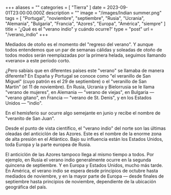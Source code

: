 +++
aliases = ""
categories = [ "Tierra" ]
date = 2023-09-01T23:00:00.000Z
description = ""
image = "/images/Indian summer.png"
tags = [
  "Portugal",
  "noviembre",
  "septiembre",
  "Rusia",
  "Ucrania",
  "Alemania",
  "Bulgaria",
  "Francia",
  "Azores",
  "Europa",
  "América",
  "siempre"
]
title = '¿Qué es el "verano indio" y cuándo ocurre?'
type = "post"
url = "/verano_indio"
+++

Mediados de otoño es el momento del "regreso del verano". Y aunque todos entendemos que un par de semanas cálidas y soleadas de otoño de todos modos serán reemplazadas por la primera helada, seguimos llamando «verano» a este período corto.

¿Pero sabíais que en diferentes países este "verano" se llamaba de manera diferente?  En España y Portugal se conoce como "el veranillo de San Miguel" (cuyo patrón es el 29 de septiembre) o el "veranillo de San Martín" (el 11 de noviembre). En Rusia, Ucrania y Bielorrusia se le llama "verano de mujeres", en Alemania — "verano de viejas", en Bulgaria — "verano gitano", en Francia — "verano de St. Denis", y en los Estados Unidos — "indio".

En el hemisferio sur ocurre algo semejante en junio y recibe el nombre de "veranito de San Juan".

Desde el punto de vista científico, el "verano indio" del norte son las últimas oleadas del anticiclón de las Azores. Este es el nombre de la enorme zona de alta presión en el Atlántico. Bajo su influencia están los Estados Unidos, toda Europa y la parte europea de Rusia.

El anticiclón de las Azores tampoco llega al mismo tiempo a todos. Por ejemplo, en Rusia el verano indio generalmente ocurre en la segunda quincena de septiembre. Y en Europa y Estados Unidos, mucho más tarde. En América, el verano indio se espera desde principios de octubre hasta mediados de noviembre, y en la mayor parte de Europa — desde finales de septiembre hasta principios de noviembre, dependiente de la ubicación geográfica del país.
